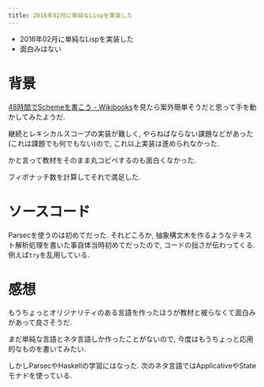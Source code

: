 ```yaml
---
title: 2016年02月に単純なLispを実装した
---
```


* 2016年02月に単純なLispを実装した
* 面白みはない

# 背景

[48時間でSchemeを書こう - Wikibooks](https://ja.wikibooks.org/wiki/48%E6%99%82%E9%96%93%E3%81%A7Scheme%E3%82%92%E6%9B%B8%E3%81%93%E3%81%86)を見たら案外簡単そうだと思って手を動かしてみたようだ.

継続とレキシカルスコープの実装が難しく,
やらねばならない課題などがあった(これは課題でも何でもない)ので,
これ以上実装は進められなかった.

かと言って教材をそのまま丸コピペするのも面白くなかった.

フィボナッチ数を計算してそれで満足した.

# ソースコード

Parsecを使うのは初めてだった.
それどころか,
抽象構文木を作るようなテキスト解析処理を書いた事自体当時初めてだったので,
コードの拙さが伝わってくる.
例えば`try`を乱用している.

<script src="https://gist.github.com/ncaq/88d93be86f694be5cfccf5275397b80c.js"></script>

# 感想

もうちょっとオリジナリティのある言語を作ったほうが教材と被らなくて面白みがあって良さそうだ.

まだ単純な言語とネタ言語しか作ったことがないので,
今度はもうちょっと応用的なものを書いてみたい.

しかしParsecやHaskellの学習にはなった.
次のネタ言語ではApplicativeやStateモナドを使っている.
